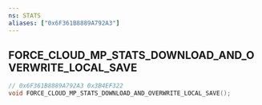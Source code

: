 ```yaml
---
ns: STATS
aliases: ["0x6F361B8889A792A3"]
---
```

## FORCE_CLOUD_MP_STATS_DOWNLOAD_AND_OVERWRITE_LOCAL_SAVE

```c
// 0x6F361B8889A792A3 0x3B4EF322
void FORCE_CLOUD_MP_STATS_DOWNLOAD_AND_OVERWRITE_LOCAL_SAVE();
```


